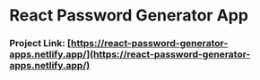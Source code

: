 # React Password Generator App

### Project Link: [https://react-password-generator-apps.netlify.app/](https://react-password-generator-apps.netlify.app/)
